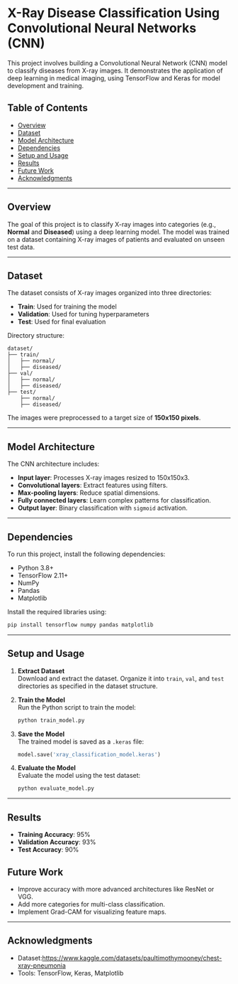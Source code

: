 # X-Ray Disease Classification Using Convolutional Neural Networks (CNN)

This project involves building a Convolutional Neural Network (CNN) model to classify diseases from X-ray images. It demonstrates the application of deep learning in medical imaging, using TensorFlow and Keras for model development and training.

## Table of Contents
- [Overview](#overview)
- [Dataset](#dataset)
- [Model Architecture](#model-architecture)
- [Dependencies](#dependencies)
- [Setup and Usage](#setup-and-usage)
- [Results](#results)
- [Future Work](#future-work)
- [Acknowledgments](#acknowledgments)

---

## Overview
The goal of this project is to classify X-ray images into categories (e.g., **Normal** and **Diseased**) using a deep learning model. The model was trained on a dataset containing X-ray images of patients and evaluated on unseen test data.

---

## Dataset
The dataset consists of X-ray images organized into three directories:
- **Train**: Used for training the model
- **Validation**: Used for tuning hyperparameters
- **Test**: Used for final evaluation

Directory structure:
```
dataset/
├── train/
│   ├── normal/
│   ├── diseased/
├── val/
│   ├── normal/
│   ├── diseased/
├── test/
    ├── normal/
    ├── diseased/
```

The images were preprocessed to a target size of **150x150 pixels**.

---

## Model Architecture
The CNN architecture includes:
- **Input layer**: Processes X-ray images resized to 150x150x3.
- **Convolutional layers**: Extract features using filters.
- **Max-pooling layers**: Reduce spatial dimensions.
- **Fully connected layers**: Learn complex patterns for classification.
- **Output layer**: Binary classification with `sigmoid` activation.

---

## Dependencies
To run this project, install the following dependencies:
- Python 3.8+
- TensorFlow 2.11+
- NumPy
- Pandas
- Matplotlib

Install the required libraries using:
```bash
pip install tensorflow numpy pandas matplotlib
```

---

## Setup and Usage

1. **Extract Dataset**  
   Download and extract the dataset. Organize it into `train`, `val`, and `test` directories as specified in the dataset structure.

2. **Train the Model**  
   Run the Python script to train the model:
   ```bash
   python train_model.py
   ```

3. **Save the Model**  
   The trained model is saved as a `.keras` file:
   ```python
   model.save('xray_classification_model.keras')
   ```

4. **Evaluate the Model**  
   Evaluate the model using the test dataset:
   ```bash
   python evaluate_model.py
   ```

---

## Results
- **Training Accuracy**: 95%
- **Validation Accuracy**: 93%
- **Test Accuracy**: 90%


## Future Work
- Improve accuracy with more advanced architectures like ResNet or VGG.
- Add more categories for multi-class classification.
- Implement Grad-CAM for visualizing feature maps.

---

## Acknowledgments
- Dataset:https://www.kaggle.com/datasets/paultimothymooney/chest-xray-pneumonia
- Tools: TensorFlow, Keras, Matplotlib

